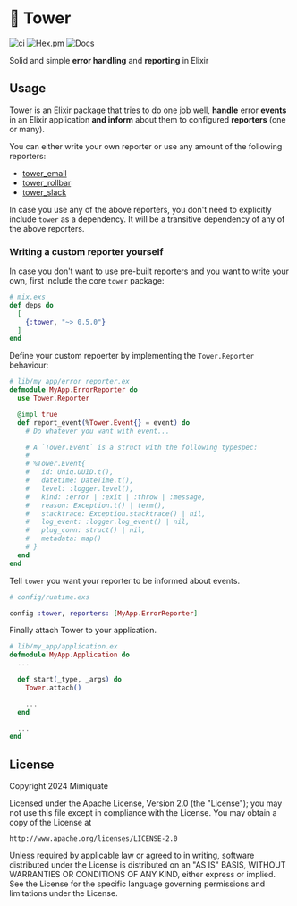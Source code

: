 # :european_castle: Tower

[![ci](https://github.com/mimiquate/tower/actions/workflows/ci.yml/badge.svg?branch=main)](https://github.com/mimiquate/tower/actions?query=branch%3Amain)
[![Hex.pm](https://img.shields.io/hexpm/v/tower.svg)](https://hex.pm/packages/tower)
[![Docs](https://img.shields.io/badge/docs-gray.svg)](https://hexdocs.pm/tower)

Solid and simple **error handling** and **reporting** in Elixir

## Usage

Tower is an Elixir package that tries to do one job well, **handle** error **events** in an Elixir application
**and inform** about them to configured **reporters** (one or many).

You can either write your own reporter or use any amount of the following reporters:

- [tower_email](http://github.com/mimiquate/tower_email)
- [tower_rollbar](http://github.com/mimiquate/tower_rollbar)
- [tower_slack](http://github.com/mimiquate/tower_slack)

In case you use any of the above reporters, you don't need to explicitly include `tower` as a dependency.
It will be a transitive dependency of any of the above reporters.

### Writing a custom reporter yourself

In case you don't want to use pre-built reporters and you want to write your own, first include
the core `tower` package:

```elixir
# mix.exs
def deps do
  [
    {:tower, "~> 0.5.0"}
  ]
end
```

Define your custom repoerter by implementing the `Tower.Reporter` behaviour:

```elixir
# lib/my_app/error_reporter.ex
defmodule MyApp.ErrorReporter do
  use Tower.Reporter

  @impl true
  def report_event(%Tower.Event{} = event) do
    # Do whatever you want with event...

    # A `Tower.Event` is a struct with the following typespec:
    #
    # %Tower.Event{
    #   id: Uniq.UUID.t(),
    #   datetime: DateTime.t(),
    #   level: :logger.level(),
    #   kind: :error | :exit | :throw | :message,
    #   reason: Exception.t() | term(),
    #   stacktrace: Exception.stacktrace() | nil,
    #   log_event: :logger.log_event() | nil,
    #   plug_conn: struct() | nil,
    #   metadata: map()
    # }
  end
end
```

Tell `tower` you want your reporter to be informed about events.

```elixir
# config/runtime.exs

config :tower, reporters: [MyApp.ErrorReporter]
```

Finally attach Tower to your application.

```elixir
# lib/my_app/application.ex
defmodule MyApp.Application do
  ...

  def start(_type, _args) do
    Tower.attach()

    ...
  end

  ...
end
```

## License

Copyright 2024 Mimiquate

Licensed under the Apache License, Version 2.0 (the "License");
you may not use this file except in compliance with the License.
You may obtain a copy of the License at

    http://www.apache.org/licenses/LICENSE-2.0

Unless required by applicable law or agreed to in writing, software
distributed under the License is distributed on an "AS IS" BASIS,
WITHOUT WARRANTIES OR CONDITIONS OF ANY KIND, either express or implied.
See the License for the specific language governing permissions and
limitations under the License.
